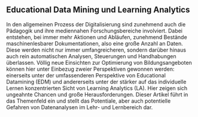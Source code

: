 <!-- filename: 00_Das_Gesammelte_interpretieren.md -->
<!-- title: Das Gesammelte interpretieren -->

<!-- tags: #analyse,#spezial,#theorieforschung -->
<!-- authors: Martin Schön, Martin Ebner -->

## Educational Data Mining und Learning Analytics

In den allgemeinen Prozess der Digitalisierung sind zunehmend auch die Pädagogik und ihre mediennahen Forschungsbereiche involviert. Dabei entstehen, bei immer mehr Aktionen und Abläufen, zunehmend Bestände maschinenlesbarer Dokumentationen, also eine große Anzahl an Daten. Diese werden nicht nur immer umfangreicheren, sondern darüber hinaus auch rein automatischen Analysen, Steuerungen und Handhabungen überlassen. Völlig neue Einsichten zur Optimierung von Bildungsangeboten können hier unter Einbezug zweier Perspektiven gewonnen werden: einerseits unter der umfassenderen Perspektive von Educational Datamining (EDM) und andererseits unter der stärker auf das individuelle Lernen konzentrierten Sicht von Learning Analytics (LA). Hier zeigen sich ungeahnte Chancen und große Herausforderungen. Dieser Artikel führt in das Themenfeld ein und stellt das Potentiale, aber auch potentielle Gefahren von Datenanalysen im Lehr- und Lernbereich dar.

